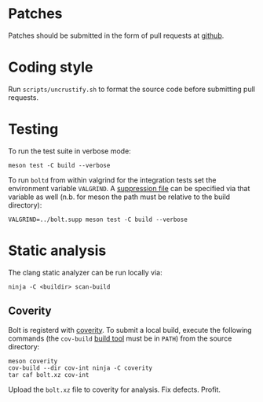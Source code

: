 Patches
=======

Patches should be submitted in the form of pull requests at
[github][github].


Coding style
============

Run `scripts/uncrustify.sh` to format the source code before submitting
pull requests.

Testing
=======

To run the test suite in verbose mode:

	meson test -C build --verbose

To run `boltd` from within valgrind for the integration tests set the
environment variable `VALGRIND`. A [suppression file][valgrind] can be
specified via that variable as well (n.b. for meson the path must be
relative to the build directory):

	VALGRIND=../bolt.supp meson test -C build --verbose

Static analysis
===============

The clang static analyzer can be run locally via:

    ninja -C <buildir> scan-build

Coverity
--------

Bolt is registerd with [coverity][coverity]. To submit a local build,
execute the following commands (the `cov-build` [build tool][cov-build]
must be in `PATH`) from the source directory:

	meson coverity
	cov-build --dir cov-int ninja -C coverity
	tar caf bolt.xz cov-int

Upload the `bolt.xz` file to coverity for analysis. Fix defects. Profit.

[github]: https://github.com/gicmo/bolt
[coverity]: https://scan.coverity.com/projects/bolt
[cov-build]: https://scan.coverity.com/download
[valgrind]: https://gist.github.com/gicmo/327dad149fcb386ac7f59e279b8ba322
